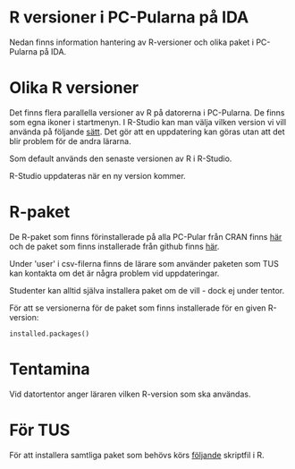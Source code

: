 # R versioner i PC-Pularna på IDA

Nedan finns information hantering av R-versioner och olika paket i PC-Pularna på IDA.

# Olika R versioner

Det finns flera parallella versioner av R på datorerna i PC-Pularna. De finns som egna ikoner i startmenyn. I R-Studio kan man välja vilken version vi vill använda på följande [sätt](https://support.rstudio.com/hc/en-us/articles/200486138-Using-Different-Versions-of-R). Det gör att en uppdatering kan göras utan att det blir problem för de andra lärarna.

Som default används den senaste versionen av R i R-Studio.

R-Studio uppdateras när en ny version kommer. 

# R-paket
De R-paket som finns förinstallerade på alla PC-Pular från CRAN finns [här](https://github.com/MansMeg/R_at_IDA/blob/master/Packages/cran_packages.csv) och de paket som finns installerade från github finns [här](https://github.com/MansMeg/R_at_IDA/blob/master/Packages/github_packages.csv).

Under 'user' i csv-filerna finns de lärare som använder paketen som TUS kan kontakta om det är några problem vid uppdateringar.

Studenter kan alltid själva installera paket om de vill - dock ej under tentor.

För att se versionerna för de paket som finns installerade för en given R-version:
```
installed.packages()
```

# Tentamina

Vid datortentor anger läraren vilken R-version som ska användas.

# För TUS
För att installera samtliga paket som behövs körs [följande]() skriptfil i R.

